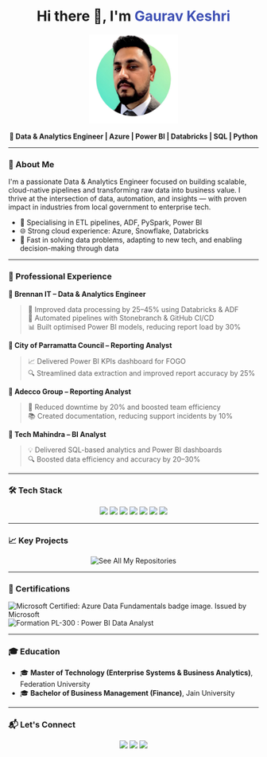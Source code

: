 
<h1 align="center">Hi there 👋, I'm <span style="color:#3f51b5;">Gaurav Keshri</span></h1>

<p align="center">
  <img src="https://raw.githubusercontent.com/grv-keshri/grv-keshri/main/gaurav.png" width="180" />
</p>

<p align="center">
  <b>🚀 Data & Analytics Engineer | Azure | Power BI | Databricks | SQL | Python</b>
</p>

---

### 🧠 About Me

I'm a passionate Data & Analytics Engineer focused on building scalable, cloud-native pipelines and transforming raw data into business value. I thrive at the intersection of data, automation, and insights — with proven impact in industries from local government to enterprise tech.

- 🔧 Specialising in ETL pipelines, ADF, PySpark, Power BI
- 🌐 Strong cloud experience: Azure, Snowflake, Databricks
- 🧪 Fast in solving data problems, adapting to new tech, and enabling decision-making through data

---

### 💼 Professional Experience

**🔹 Brennan IT – Data & Analytics Engineer**  
> 🚀 Improved data processing by 25–45% using Databricks & ADF  
> 🧩 Automated pipelines with Stonebranch & GitHub CI/CD  
> 📊 Built optimised Power BI models, reducing report load by 30%

**🔹 City of Parramatta Council – Reporting Analyst**  
> 📈 Delivered Power BI KPIs dashboard for FOGO  
> 🔍 Streamlined data extraction and improved report accuracy by 25%

**🔹 Adecco Group – Reporting Analyst**  
> 🧠 Reduced downtime by 20% and boosted team efficiency  
> 📚 Created documentation, reducing support incidents by 10%

**🔹 Tech Mahindra – BI Analyst**  
> 💡 Delivered SQL-based analytics and Power BI dashboards  
> 🔍 Boosted data efficiency and accuracy by 20–30%

---

### 🛠️ Tech Stack

<p align="center">
  <img src="https://img.shields.io/badge/Azure-0078D4?style=for-the-badge&logo=microsoftazure&logoColor=white"/>
  <img src="https://img.shields.io/badge/Databricks-E54C20?style=for-the-badge&logo=databricks&logoColor=white"/>
  <img src="https://img.shields.io/badge/Snowflake-29B5E8?style=for-the-badge&logo=snowflake&logoColor=white"/>
  <img src="https://img.shields.io/badge/PowerBI-F2C811?style=for-the-badge&logo=powerbi&logoColor=black"/>
  <img src="https://img.shields.io/badge/PySpark-FC9D03?style=for-the-badge&logo=apache-spark&logoColor=white"/>
  <img src="https://img.shields.io/badge/SQL-3776AB?style=for-the-badge&logo=mysql&logoColor=white"/>
  <img src="https://img.shields.io/badge/Python-3670A0?style=for-the-badge&logo=python&logoColor=white"/>
</p>

---

### 📈 Key Projects
<p align="center">
  <a href="https://github.com/grv-keshri?tab=repositories" style="text-decoration:none;">
    <img src="https://img.shields.io/badge/See%20All%20My%20Repositories-181717?style=for-the-badge&logo=github&logoColor=white" alt="See All My Repositories"/>
  </a>
</p>


---
        
### 📜 Certifications

<p align="left">
<img class="cr-badges-full-badge__img" src="https://images.credly.com/size/340x340/images/70eb1e3f-d4de-4377-a062-b20fb29594ea/azure-data-fundamentals-600x600.png" alt="Microsoft Certified: Azure Data Fundamentals badge image. Issued by Microsoft" width="80" height="80">
<img src="https://training.cellenza.com/wp-content/uploads/2022/03/PL-300.png" alt="Formation PL-300 : Power BI Data Analyst" class=" nofocus" tabindex="0" aria-label="Formation PL-300 : Power BI Data Analyst" width="80" height="80">
</p>


---

### 🎓 Education

- 🎓 **Master of Technology (Enterprise Systems & Business Analytics)**, Federation University  
- 🎓 **Bachelor of Business Management (Finance)**, Jain University


---

### 📬 Let's Connect

<p align="center">
  <a href="mailto:gaurav.keshri@hotmail.com"><img src="https://img.shields.io/badge/Email-D14836?style=for-the-badge&logo=gmail&logoColor=white" /></a>
  <a href="https://www.linkedin.com/in/gkeshri/"><img src="https://img.shields.io/badge/LinkedIn-blue?style=for-the-badge&logo=linkedin&logoColor=white" /></a>
  <a href="https://github.com/grv-keshri"><img src="https://img.shields.io/badge/Portfolio-grey?style=for-the-badge&logo=github&logoColor=white" /></a>


